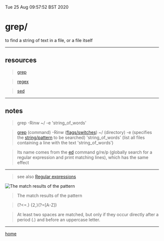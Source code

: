 Tue 25 Aug 09:57:52 BST 2020

# grep/

to find a string of text in a file, or a file itself
___

## resources

> [grep](/home/pi/Documents/notesystem/grep-index.md)

> [regex](/home/pi/Documents/notesystem/regex.md)

> [sed](/home/pi/Documents/notesystem/sed-index.md)
____

## notes

> grep -Rinw ~/ -e 'string_of_words'

> [grep](https://en.wikipedia.org/wiki/Grep) (command) -Rinw ([flags/switches](/home/pi/Documents/notesystem/grep-eg.md))  ~/ (directory)  -e (specifies the [string/pattern](https://en.wikipedia.org/wiki/String-searching_algorithm) to be searched) 'string_of_words'  (list all files containing a line with the text 'string_of_words')

> Its name comes from the [ed](https://en.wikipedia.org/wiki/Ed_(text_editor)) command g/re/p (globally search for a regular expression and print matching lines), which has the same effect

___

> see also [Regular expressions](https://en.wikipedia.org/wiki/Regular_expression)

![The match results of the pattern](https://upload.wikimedia.org/wikipedia/commons/thumb/2/23/The_river_effect_in_justified_text.jpg/220px-The_river_effect_in_justified_text.jpg)

> The match results of the pattern

> (?<=\.) {2,}(?=[A-Z])

> At least two spaces are matched, but only if they occur directly after a period (.) and before an uppercase letter.

___

[home](/home/pi/Documents/notesystem/home.md)
